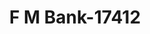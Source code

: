 ---
f_zip-code: 95351
f_state-code: CA
title: F M Bank-17412
f_phone: 209-571-4000
f_city-only: Modesto
f_address: 901 North Carpenter Road Suite 90 Modesto
f_location-unique-id: '17412'
slug: f-m-bank-17412
updated-on: '2024-05-30T13:46:58.046Z'
created-on: '2024-05-30T13:36:59.803Z'
published-on: '2024-05-30T13:54:32.469Z'
f_city-state: cms/city/modesto-ca.md
f_company: cms/company/f-m-bank.md
f_state: cms/state/california.md
layout: '[payday-loan].html'
tags: payday-loan
---